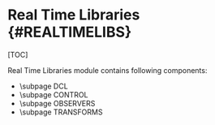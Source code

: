 # Real Time Libraries {#REALTIMELIBS}

[TOC]

Real Time Libraries module contains following components:

- \subpage DCL
- \subpage CONTROL
- \subpage OBSERVERS
- \subpage TRANSFORMS
